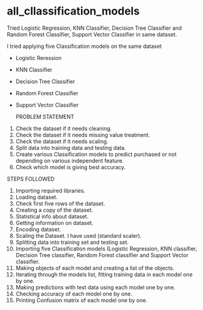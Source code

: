 # all_cllassification_models
Tried Logistic Regression, KNN Classifier, Decision Tree Classifier and Random Forest Classifier, Support Vector Classifier in same dataset.

I tried applying five Classification models on the same dataset
- Logistic Reression
- KNN Classifier
- Decision Tree Classifier
- Random Forest Classifier
- Support Vector Classifier

  PROBLEM STATEMENT

1. Check the dataset if it needs cleaning.
2. Check the dataset if it needs missing value treatment.
3. Check the dataset if it needs scaling.
4. Split data into training data and testing data.
5. Create various Classification models to predict purchased or not depending on various independent feature.
6. Check which model is giving best accuracy.

STEPS FOLLOWED

1. Importing required libraries.
2. Loading dataset.
3. Check first five rows of the dataset.
4. Creating a copy of the dataset.
5. Statistical info about dataset.
6. Getting information on dataset.
7. Encoding dataset.
8. Scaling the Dataset. I have used (standard scaler).
9. Splitting data into training set and testing set.
10. Importing five Classification models (Logistic Regression, KNN classifier, Decision Tree classifier, Random Forest classifier
    and Support Vector classifier.
12. Making objects of each model and creating a list of  the objects.
13. Iterating through the models list, fitting training data in each model one by one.
14. Making predictions with test data using each model one by one.
15. Checking accuracy of each model one by one.
16. Printing Confusion matrix of each model one by one.


    
